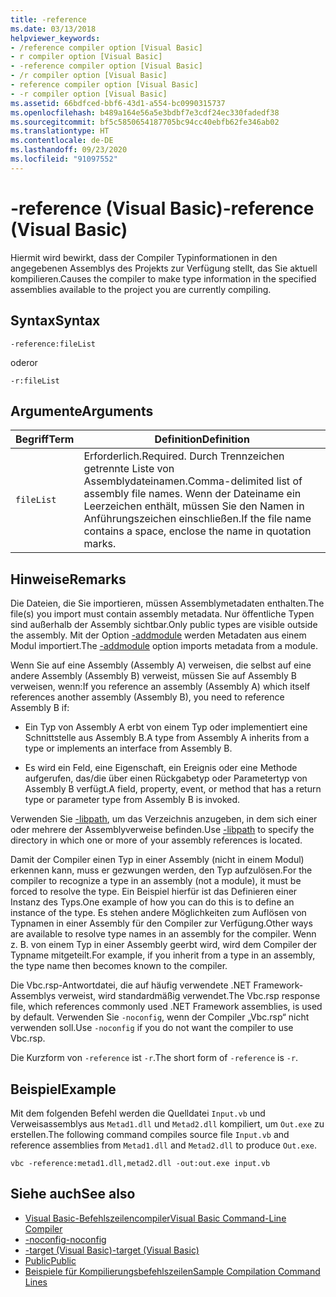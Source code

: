 ```yaml
---
title: -reference
ms.date: 03/13/2018
helpviewer_keywords:
- /reference compiler option [Visual Basic]
- r compiler option [Visual Basic]
- -reference compiler option [Visual Basic]
- /r compiler option [Visual Basic]
- reference compiler option [Visual Basic]
- -r compiler option [Visual Basic]
ms.assetid: 66bdfced-bbf6-43d1-a554-bc0990315737
ms.openlocfilehash: b489a164e56a5e3bdbf7e3cdf24ec330fadedf38
ms.sourcegitcommit: bf5c5850654187705bc94cc40ebfb62fe346ab02
ms.translationtype: HT
ms.contentlocale: de-DE
ms.lasthandoff: 09/23/2020
ms.locfileid: "91097552"
---
```

# <a name="-reference-visual-basic"></a><span data-ttu-id="ce54d-102">-reference (Visual Basic)</span><span class="sxs-lookup"><span data-stu-id="ce54d-102">-reference (Visual Basic)</span></span>

<span data-ttu-id="ce54d-103">Hiermit wird bewirkt, dass der Compiler Typinformationen in den angegebenen Assemblys des Projekts zur Verfügung stellt, das Sie aktuell kompilieren.</span><span class="sxs-lookup"><span data-stu-id="ce54d-103">Causes the compiler to make type information in the specified assemblies available to the project you are currently compiling.</span></span>  
  
## <a name="syntax"></a><span data-ttu-id="ce54d-104">Syntax</span><span class="sxs-lookup"><span data-stu-id="ce54d-104">Syntax</span></span>  
  
```console  
-reference:fileList  
```

<span data-ttu-id="ce54d-105">oder</span><span class="sxs-lookup"><span data-stu-id="ce54d-105">or</span></span>

```console
-r:fileList  
```  
  
## <a name="arguments"></a><span data-ttu-id="ce54d-106">Argumente</span><span class="sxs-lookup"><span data-stu-id="ce54d-106">Arguments</span></span>  
  
|<span data-ttu-id="ce54d-107">Begriff</span><span class="sxs-lookup"><span data-stu-id="ce54d-107">Term</span></span>|<span data-ttu-id="ce54d-108">Definition</span><span class="sxs-lookup"><span data-stu-id="ce54d-108">Definition</span></span>|  
|---|---|  
|`fileList`|<span data-ttu-id="ce54d-109">Erforderlich.</span><span class="sxs-lookup"><span data-stu-id="ce54d-109">Required.</span></span> <span data-ttu-id="ce54d-110">Durch Trennzeichen getrennte Liste von Assemblydateinamen.</span><span class="sxs-lookup"><span data-stu-id="ce54d-110">Comma-delimited list of assembly file names.</span></span> <span data-ttu-id="ce54d-111">Wenn der Dateiname ein Leerzeichen enthält, müssen Sie den Namen in Anführungszeichen einschließen.</span><span class="sxs-lookup"><span data-stu-id="ce54d-111">If the file name contains a space, enclose the name in quotation marks.</span></span>|  
  
## <a name="remarks"></a><span data-ttu-id="ce54d-112">Hinweise</span><span class="sxs-lookup"><span data-stu-id="ce54d-112">Remarks</span></span>  

 <span data-ttu-id="ce54d-113">Die Dateien, die Sie importieren, müssen Assemblymetadaten enthalten.</span><span class="sxs-lookup"><span data-stu-id="ce54d-113">The file(s) you import must contain assembly metadata.</span></span> <span data-ttu-id="ce54d-114">Nur öffentliche Typen sind außerhalb der Assembly sichtbar.</span><span class="sxs-lookup"><span data-stu-id="ce54d-114">Only public types are visible outside the assembly.</span></span> <span data-ttu-id="ce54d-115">Mit der Option [-addmodule](addmodule.md) werden Metadaten aus einem Modul importiert.</span><span class="sxs-lookup"><span data-stu-id="ce54d-115">The [-addmodule](addmodule.md) option imports metadata from a module.</span></span>  
  
 <span data-ttu-id="ce54d-116">Wenn Sie auf eine Assembly (Assembly A) verweisen, die selbst auf eine andere Assembly (Assembly B) verweist, müssen Sie auf Assembly B verweisen, wenn:</span><span class="sxs-lookup"><span data-stu-id="ce54d-116">If you reference an assembly (Assembly A) which itself references another assembly (Assembly B), you need to reference Assembly B if:</span></span>  
  
- <span data-ttu-id="ce54d-117">Ein Typ von Assembly A erbt von einem Typ oder implementiert eine Schnittstelle aus Assembly B.</span><span class="sxs-lookup"><span data-stu-id="ce54d-117">A type from Assembly A inherits from a type or implements an interface from Assembly B.</span></span>  
  
- <span data-ttu-id="ce54d-118">Es wird ein Feld, eine Eigenschaft, ein Ereignis oder eine Methode aufgerufen, das/die über einen Rückgabetyp oder Parametertyp von Assembly B verfügt.</span><span class="sxs-lookup"><span data-stu-id="ce54d-118">A field, property, event, or method that has a return type or parameter type from Assembly B is invoked.</span></span>  
  
 <span data-ttu-id="ce54d-119">Verwenden Sie [-libpath](libpath.md), um das Verzeichnis anzugeben, in dem sich einer oder mehrere der Assemblyverweise befinden.</span><span class="sxs-lookup"><span data-stu-id="ce54d-119">Use [-libpath](libpath.md) to specify the directory in which one or more of your assembly references is located.</span></span>  
  
 <span data-ttu-id="ce54d-120">Damit der Compiler einen Typ in einer Assembly (nicht in einem Modul) erkennen kann, muss er gezwungen werden, den Typ aufzulösen.</span><span class="sxs-lookup"><span data-stu-id="ce54d-120">For the compiler to recognize a type in an assembly (not a module), it must be forced to resolve the type.</span></span> <span data-ttu-id="ce54d-121">Ein Beispiel hierfür ist das Definieren einer Instanz des Typs.</span><span class="sxs-lookup"><span data-stu-id="ce54d-121">One example of how you can do this is to define an instance of the type.</span></span> <span data-ttu-id="ce54d-122">Es stehen andere Möglichkeiten zum Auflösen von Typnamen in einer Assembly für den Compiler zur Verfügung.</span><span class="sxs-lookup"><span data-stu-id="ce54d-122">Other ways are available to resolve type names in an assembly for the compiler.</span></span> <span data-ttu-id="ce54d-123">Wenn z. B. von einem Typ in einer Assembly geerbt wird, wird dem Compiler der Typname mitgeteilt.</span><span class="sxs-lookup"><span data-stu-id="ce54d-123">For example, if you inherit from a type in an assembly, the type name then becomes known to the compiler.</span></span>  
  
 <span data-ttu-id="ce54d-124">Die Vbc.rsp-Antwortdatei, die auf häufig verwendete .NET Framework-Assemblys verweist, wird standardmäßig verwendet.</span><span class="sxs-lookup"><span data-stu-id="ce54d-124">The Vbc.rsp response file, which references commonly used .NET Framework assemblies, is used by default.</span></span> <span data-ttu-id="ce54d-125">Verwenden Sie `-noconfig`, wenn der Compiler „Vbc.rsp“ nicht verwenden soll.</span><span class="sxs-lookup"><span data-stu-id="ce54d-125">Use `-noconfig` if you do not want the compiler to use Vbc.rsp.</span></span>  
  
 <span data-ttu-id="ce54d-126">Die Kurzform von `-reference` ist `-r`.</span><span class="sxs-lookup"><span data-stu-id="ce54d-126">The short form of `-reference` is `-r`.</span></span>  
  
## <a name="example"></a><span data-ttu-id="ce54d-127">Beispiel</span><span class="sxs-lookup"><span data-stu-id="ce54d-127">Example</span></span>  

 <span data-ttu-id="ce54d-128">Mit dem folgenden Befehl werden die Quelldatei `Input.vb` und Verweisassemblys aus `Metad1.dll` und `Metad2.dll` kompiliert, um `Out.exe` zu erstellen.</span><span class="sxs-lookup"><span data-stu-id="ce54d-128">The following command compiles source file `Input.vb` and reference assemblies from `Metad1.dll` and `Metad2.dll` to produce `Out.exe`.</span></span>  
  
```console
vbc -reference:metad1.dll,metad2.dll -out:out.exe input.vb  
```  
  
## <a name="see-also"></a><span data-ttu-id="ce54d-129">Siehe auch</span><span class="sxs-lookup"><span data-stu-id="ce54d-129">See also</span></span>

- [<span data-ttu-id="ce54d-130">Visual Basic-Befehlszeilencompiler</span><span class="sxs-lookup"><span data-stu-id="ce54d-130">Visual Basic Command-Line Compiler</span></span>](index.md)
- [<span data-ttu-id="ce54d-131">-noconfig</span><span class="sxs-lookup"><span data-stu-id="ce54d-131">-noconfig</span></span>](noconfig.md)
- [<span data-ttu-id="ce54d-132">-target (Visual Basic)</span><span class="sxs-lookup"><span data-stu-id="ce54d-132">-target (Visual Basic)</span></span>](target.md)
- [<span data-ttu-id="ce54d-133">Public</span><span class="sxs-lookup"><span data-stu-id="ce54d-133">Public</span></span>](../../language-reference/modifiers/public.md)
- [<span data-ttu-id="ce54d-134">Beispiele für Kompilierungsbefehlszeilen</span><span class="sxs-lookup"><span data-stu-id="ce54d-134">Sample Compilation Command Lines</span></span>](sample-compilation-command-lines.md)
